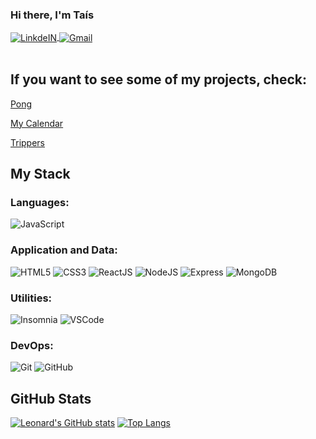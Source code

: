 ### Hi there, I'm Taís
<a target="_blank" href="https://www.linkedin.com/in/tais-foltran-orsini/">
  <img align="center" alt="LinkdeIN" src="https://img.shields.io/badge/LinkedIn-0077B5?style=for-the-badge&logo=linkedin&logoColor=white" />
</a>
<a target="_blank" href="mailto:taisforsini@gmail.com">
  <img align="center" alt="Gmail" src="https://img.shields.io/badge/Gmail-D14836?style=for-the-badge&logo=gmail&logoColor=white" />
</a>

<br>
<br>

## If you want to see some of my projects, check:
[Pong](https://github.com/taisforsini/pong-game)

[My Calendar](https://github.com/taisforsini/my-calendar)

[Trippers](https://github.com/taisforsini/trippers-client)

## My Stack

### Languages:
![JavaScript](https://img.shields.io/badge/-JavaScript-EDD222?style=flat&logo=javascript&logoColor=white)

### Application and Data:
![HTML5](https://img.shields.io/badge/-HTML5-E34F26?style=flat&logo=html5&logoColor=white)
![CSS3](https://img.shields.io/badge/-CSS3-1572B6?style=flat&logo=css3)
![ReactJS](https://img.shields.io/badge/-ReactJS-51CBF2?style=flat&logo=react&logoColor=white)
![NodeJS](http://img.shields.io/badge/-NodeJS-6EBF20?style=flat&logo=node.js&logoColor=white)
![Express](http://img.shields.io/badge/-Express-black?style=flat&logo=express&logoColor=white)
![MongoDB](http://img.shields.io/badge/-MongoDB-47A248?style=flat&logo=mongodb&logoColor=white)

### Utilities:
![Insomnia](https://img.shields.io/badge/-Insomnia-5849BE?style=flat&logo=insomnia&logoColor=white)
![VSCode](https://img.shields.io/badge/-VSCode-007ACC?style=flat&logo=visual-studio-code&logoColor=white)

### DevOps:
![Git](https://img.shields.io/badge/-Git-F05032?style=flat&logo=git&logoColor=white)
![GitHub](https://img.shields.io/badge/-Github-181717?style=flat&logo=github&logoColor=white)

## GitHub Stats

[![Leonard's GitHub stats](https://github-readme-stats.vercel.app/api?username=taisforsini&theme=synthwave&show_icons=true)](https://github.com/taisforsini/github-readme-stats)
[![Top Langs](https://github-readme-stats.vercel.app/api/top-langs/?username=taisforsini&theme=synthwave&layout=compact)](https://github.com/taisforsini/github-readme-stats)
